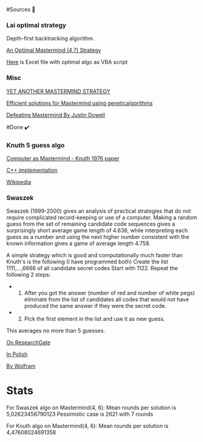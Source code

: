 #Sources 🤔

### Lai optimal strategy
Depth-first backtracking algorithm.

[An Optimal Mastermind (4,7) Strategy](https://arxiv.org/pdf/1305.1010.pdf)

[Here](http://serkangur.freeservers.com) is Excel file with optimal algo as VBA script

### Misc
[YET ANOTHER MASTERMIND STRATEGY](http://www.philos.rug.nl/~barteld/master.pdf)

[Efficient solutions for Mastermind using geneticalgorithms](http://citeseerx.ist.psu.edu/viewdoc/download?doi=10.1.1.496.276&rep=rep1&type=pdf)

[Defeating Mastermind By Justin Dowell](http://mercury.webster.edu/aleshunas/Support%20Materials/Analysis/Dowelll%20-%20Mastermind%20v2-0.pdf)


#Done ✔️

### Knuth 5 guess algo
[Computer as Mastermind - Knuth 1976 paper](https://www.cs.uni.edu/~wallingf/teaching/cs3530/resources/knuth-mastermind.pdf)

[C++ implementation](https://github.com/nattydredd/Mastermind-Five-Guess-Algorithm)

[Wikipedia](https://en.wikipedia.org/wiki/Mastermind_(board_game)#Five-guess_algorithm)

### Swaszek
Swaszek (1999-2000) gives an analysis of practical strategies that do not require complicated record-keeping or use of a computer. Making a random guess from the set of remaining candidate code sequences gives a surprisingly short average game length of 4.638, while interpreting each guess as a number and using the next higher number consistent with the known information gives a game of average length 4.758. 

A simple strategy which is good and computationally much faster than Knuth's is the following (I have programmed both)
Create the list 1111,...,6666 of all candidate secret codes
Start with 1122.
Repeat the following 2 steps:

* 1) After you got the answer (number of red and number of white pegs) eliminate from the list of candidates all codes that would not have produced the same answer if they were the secret code.

* 2) Pick the first element in the list and use it as new guess.

This averages no more than 5 guesses.

[On ResearchGate](https://www.researchgate.net/publication/268644635_The_mastermind_novice)

[In Polish](https://eduinf.waw.pl/inf/alg/001_search/0062.php)

[By Wolfram](http://mathworld.wolfram.com/Mastermind.html)

# Stats

For Swaszek algo on Mastermind(4, 6):
Mean rounds per solution is 5,02623456790123 
Pessimistic case is 2621 with 7 rounds

For Knuth algo on Mastermind(4, 6):
Mean rounds per solution is 4,47608024691358 